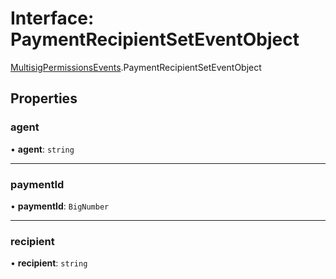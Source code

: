 # Interface: PaymentRecipientSetEventObject

[MultisigPermissionsEvents](../modules/MultisigPermissionsEvents.md).PaymentRecipientSetEventObject

## Properties

### agent

• **agent**: `string`

___

### paymentId

• **paymentId**: `BigNumber`

___

### recipient

• **recipient**: `string`
